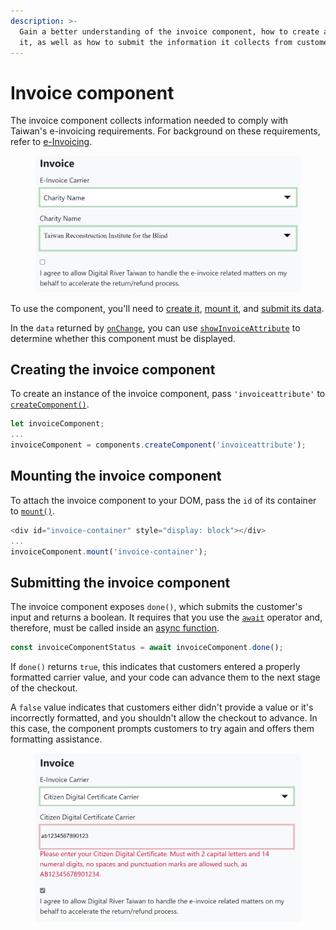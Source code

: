 ```yaml
---
description: >-
  Gain a better understanding of the invoice component, how to create and mount
  it, as well as how to submit the information it collects from customers
---
```


# Invoice component

The invoice component collects information needed to comply with Taiwan's e-invoicing requirements. For background on these requirements, refer to [e-Invoicing](../../../../using-our-services/e-invoicing.md).&#x20;

<div align="left">

<figure><img src="../../../../.gitbook/assets/image (103).png" alt="" width="563"><figcaption></figcaption></figure>

</div>

To use the component, you'll need to [create it](invoice-component.md#creating-the-invoice-component), [mount it](invoice-component.md#mounting-the-invoice-component), and [submit its data](invoice-component.md#submitting-the-invoice-component).

In the `data` returned by [`onChange`](configuring-components.md#onchange), you can use [`showInvoiceAttribute`](configuring-components.md#showinvoiceattribute) to determine whether this component must be displayed.

## Creating the invoice component

To create an instance of the invoice component, pass `'invoiceattribute'` to [`createComponent()`](./#createcomponent-componenttype).&#x20;

```javascript
let invoiceComponent;
...
invoiceComponent = components.createComponent('invoiceattribute');
```

## Mounting the invoice component

To attach the invoice component to your DOM, pass the `id` of its container to [`mount()`](./#mount-elementid).

```javascript
<div id="invoice-container" style="display: block"></div>
...
invoiceComponent.mount('invoice-container');
```

## Submitting the invoice component

The invoice component exposes `done()`, which submits the customer's input and returns a boolean. It requires that you use the [`await`](https://developer.mozilla.org/en-US/docs/Web/JavaScript/Reference/Operators/await) operator and, therefore, must be called inside an [async function](https://developer.mozilla.org/en-US/docs/Web/JavaScript/Reference/Statements/async\_function).

```javascript
const invoiceComponentStatus = await invoiceComponent.done();
```

If `done()` returns `true`, this indicates that customers entered a properly formatted carrier value, and your code can advance them to the next stage of the checkout. &#x20;

A `false` value indicates that customers either didn't provide a value or it's incorrectly formatted, and you shouldn't allow the checkout to advance. In this case, the component prompts customers to try again and offers them formatting assistance.

<figure><img src="../../../../.gitbook/assets/image (115).png" alt="" width="563"><figcaption></figcaption></figure>
